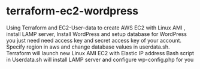 # terraform-ec2-wordpress
Using Terraform and EC2-User-data to create AWS EC2 with Linux AMI , install LAMP server, Install WordPress and setup database for WordPress 
you just need need access key and secret access key of your account.
Specify region in aws and change database values in userdata.sh. Terraform will launch new Linux AMI EC2 with Elastic IP address
Bash script in Userdata.sh will install LAMP server and configure wp-config.php for you
